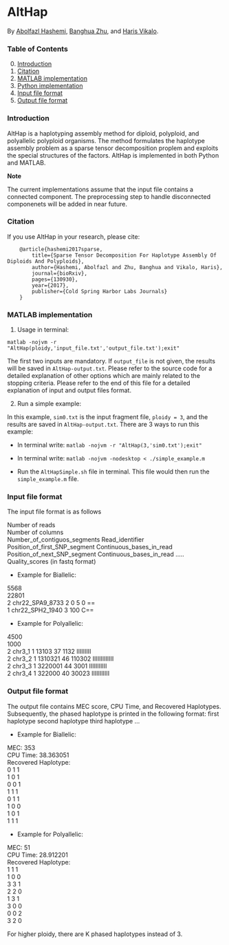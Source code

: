 # AltHap
By [Abolfazl Hashemi](https://www.linkedin.com/in/abolfazlh/), [Banghua Zhu](https://github.com/13aeon), and [Haris Vikalo](http://users.ece.utexas.edu/~hvikalo/).

### Table of Contents
0. [Introduction](#introduction)
0. [Citation](#citation)
0. [MATLAB implementation](#matlab-implementation)
0. [Python implementation](#python-implementation)
0. [Input file format](#input-file-format)
0. [Output file format](#output-file-format)

### Introduction

AltHap is a haplotyping assembly method for diploid, polyploid, and polyallelic polyploid organisms. The method formulates the haplotype assembly problem as a sparse tensor decomposition proplem and exploits the special structures of the factors.
AltHap is implemented in both Python and MATLAB. 

**Note**

The current implementations assume that the input file contains a connected component. The preprocessing step to handle disconnected componenets will be added in near future.

### Citation

If you use AltHap in your research, please cite:

        @article{hashemi2017sparse,
            title={Sparse Tensor Decomposition For Haplotype Assembly Of Diploids And Polyploids},
            author={Hashemi, Abolfazl and Zhu, Banghua and Vikalo, Haris},
            journal={bioRxiv},
            pages={130930},
            year={2017},
            publisher={Cold Spring Harbor Labs Journals}
        }
        
        
### MATLAB implementation

1. Usage in terminal:

```matlab -nojvm -r "AltHap(ploidy,'input_file.txt','output_file.txt');exit"```

The first two inputs are mandatory. If ```output_file``` is not given, the results will be saved in ```AltHap-output.txt```.
Please refer to the source code for a detailed explanation of other options which are mainly related to the stopping criteria.
Please refer to the end of this file for a detailed explanation of input and output files format.

2. Run a simple example:

In this example, ```sim0.txt``` is the input fragment file, ```ploidy = 3```, and the results are saved in ```AltHap-output.txt```. 
There are 3 ways to run this example:

- In terminal write: ``` matlab -nojvm -r "AltHap(3,'sim0.txt');exit" ```

- In terminal write: ``` matlab -nojvm -nodesktop < ./simple_example.m ```

- Run the ```AltHapSimple.sh``` file in terminal. This file would then run the ```simple_example.m``` file.

### Input file format

The input file format is as follows

Number of reads <br />
Number of columns <br />
Number_of_contiguos_segments    Read_identifier    Position_of_first_SNP_segment    Continuous_bases_in_read    Position_of_next_SNP_segment	Continuous_bases_in_read ..... Quality_scores (in fastq format)

- Example for Biallelic:

5568 <br /> 
22801 <br />
2 chr22_SPA9_8733 2 0 5 0 == <br />
1 chr22_SPH2_1940 3 100 C== <br />

- Example for Polyallelic:

4500 <br />
1000 <br />
2	chr3_1	1	13103	37	1132	IIIIIIIII <br />
2	chr3_2	1	1310321	46	110302	IIIIIIIIIIIII <br />
2	chr3_3	1	3220001	44	3001	IIIIIIIIIII <br />
2	chr3_4	1	322000	40	30023	IIIIIIIIIII <br />



### Output file format 

The output file contains MEC score, CPU Time, and Recovered Haplotypes. Subsequently, the phased haplotype is printed in the following format:
first haplotype		second haplotype 	third haplotype 	...

- Example for Biallelic:

MEC: 353 <br />
CPU Time: 38.363051 <br />
Recovered Haplotype: <br />
0 1 1 <br /> 
1 0 1  <br />
0 0 1  <br />
1 1 1 <br /> 
0 1 1  <br />
1 0 0  <br />
1 0 1 <br /> 
1 1 1 <br /> 

- Example for Polyallelic:

MEC: 51 <br />
CPU Time: 28.912201 <br />
Recovered Haplotype: <br />
1 1 1  <br />
1 0 0 <br /> 
3 3 1  <br />
2 2 0  <br />
1 3 1  <br />
3 0 0  <br />
0 0 2  <br />
3 2 0  <br />

For higher ploidy, there are K phased haplotypes instead of 3.
